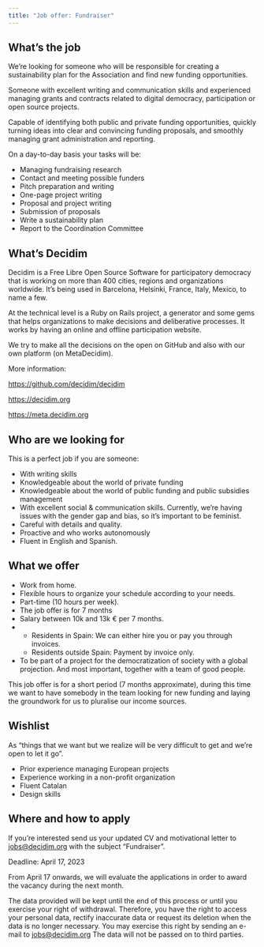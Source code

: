```yaml
---
title: "Job offer: Fundraiser"
---
```

## What’s the job

We’re looking for someone who will be responsible for creating a sustainability plan for the Association and find new funding opportunities. 

Someone with excellent writing and communication skills and experienced managing grants and contracts related to digital democracy, participation or open source projects. 

Capable of identifying both public and private funding opportunities, quickly turning ideas into clear and convincing funding proposals, and smoothly managing grant administration and reporting. 

On a day-to-day basis your tasks will be:

* Managing fundraising research
* Contact and meeting possible funders
* Pitch preparation and writing 
* One-page project writing
* Proposal and project writing 
* Submission of proposals
* Write a sustainability plan
* Report to the Coordination Committee

## What’s Decidim

Decidim is a Free Libre Open Source Software for participatory democracy that is working on more than 400 cities, regions and organizations worldwide. It’s being used in Barcelona, Helsinki, France, Italy, Mexico, to name a few.

At the technical level is a Ruby on Rails project, a generator and some gems that helps organizations to make decisions and deliberative processes. It works by having an online and offline participation website.

We try to make all the decisions on the open on GitHub and also with our own platform (on MetaDecidim).

More information:

<https://github.com/decidim/decidim>

<https://decidim.org>

<https://meta.decidim.org>

## Who are we looking for

This is a perfect job if you are someone:

* With writing skills
* Knowledgeable about the world of private funding
* Knowledgeable about the world of public funding and public subsidies management
* With excellent social & communication skills. Currently, we’re having issues with the gender gap and bias, so it’s important to be feminist.
* Careful with details and quality.
* Proactive and who works autonomously
* Fluent in English and Spanish.

## What we offer

* Work from home.
* Flexible hours to organize your schedule according to your needs.
* Part-time (10 hours per week).
* The job offer is for 7 months
* Salary between 10k and 13k € per 7 months. 
* * Residents in Spain: We can either hire you or pay you through invoices.
  * Residents outside Spain: Payment by invoice only.
* To be part of a project for the democratization of society with a global projection. And most important, together with a team of good people.

This job offer is for a short period (7 months approximate), during this time we want to have somebody in the team looking for new funding and laying the groundwork for us to pluralise our income sources. 

## Wishlist

As “things that we want but we realize will be very difficult to get and we’re open to let it go”.

* Prior experience managing European projects
* Experience working in a non-profit organization
* Fluent Catalan
* Design skills

## Where and how to apply

If you’re interested send us your updated CV and motivational letter to jobs@decidim.org with the subject “Fundraiser”. 

Deadline: April 17, 2023

From April 17 onwards, we will evaluate the applications in order to award the vacancy during the next month.



The data provided will be kept until the end of this process or until you exercise your right of withdrawal. Therefore, you have the right to access your personal data, rectify inaccurate data or request its deletion when the data is no longer necessary. You may exercise this right by sending an e-mail to jobs@decidim.org The data will not be passed on to third parties.